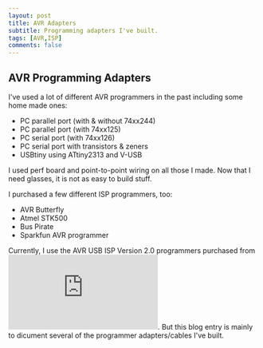 ```yaml
---
layout: post
title: AVR Adapters
subtitle: Programming adapters I've built.
tags: [AVR,ISP]
comments: false
---
```


## AVR Programming Adapters

I've used a lot of different AVR programmers in the past including some home made ones:  
* PC parallel port (with & without 74xx244)
* PC parallel port (with 74xx125)
* PC serial port (with 74xx126)
* PC serial port with transistors & zeners
* USBtiny using ATtiny2313 and V-USB

I used perf board and point-to-point wiring on all those I made. Now that I need glasses, it is not as easy to build stuff.

I purchased a few different ISP programmers, too:  
* AVR Butterfly
* Atmel STK500
* Bus Pirate
* Sparkfun AVR programmer

Currently, I use the AVR USB ISP Version 2.0 programmers purchased from ![Aliexpress](https://www.aliexpress.com/item/33058820632.html?spm=a2g0o.productlist.0.0.7f7162baWPHDPv&algo_pvid=1870d67e-d175-4b41-84f5-6b9bed5020b9&algo_expid=1870d67e-d175-4b41-84f5-6b9bed5020b9-3&btsid=0ab50f6115820953717403273e475a&ws_ab_test=searchweb0_0,searchweb201602_,searchweb201603_). But this blog entry is mainly to dicument several of the programmer adapters/cables I've built.

